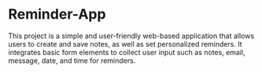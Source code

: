 # Reminder-App
This project is a simple and user-friendly web-based application that allows users to create and save notes, as well as set personalized reminders. It integrates basic form elements to collect user input such as notes, email, message, date, and time for reminders.
